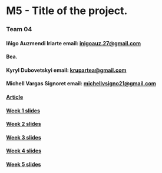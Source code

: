 # M5 - Title of the project.
### Team 04
#### Iñigo Auzmendi Iriarte	email: inigoauz.27@gmail.com		
#### Bea.
#### Kyryl Dubovetskyi    email: krupartea@gmail.com
#### Michell Vargas Signoret	email: michellvsigno21@gmail.com

#### [Article](https://es.overleaf.com/read/kthmsbytywtz)
#### [Week 1 slides](https://docs.google.com/presentation/d/1ZaabsSSSNnI0wGd8IBkbaUryjoNbt9vyXrmVjyZUQnk/edit?usp=sharing)
#### [Week 2 slides](https://docs.google.com/presentation/d/1ZaabsSSSNnI0wGd8IBkbaUryjoNbt9vyXrmVjyZUQnk/edit?usp=sharing)
#### [Week 3 slides](https://docs.google.com/presentation/d/1ZaabsSSSNnI0wGd8IBkbaUryjoNbt9vyXrmVjyZUQnk/edit?usp=sharing)
#### [Week 4 slides](https://docs.google.com/presentation/d/1ZaabsSSSNnI0wGd8IBkbaUryjoNbt9vyXrmVjyZUQnk/edit?usp=sharing)
#### [Week 5 slides](https://docs.google.com/presentation/d/1ZaabsSSSNnI0wGd8IBkbaUryjoNbt9vyXrmVjyZUQnk/edit?usp=sharing)
